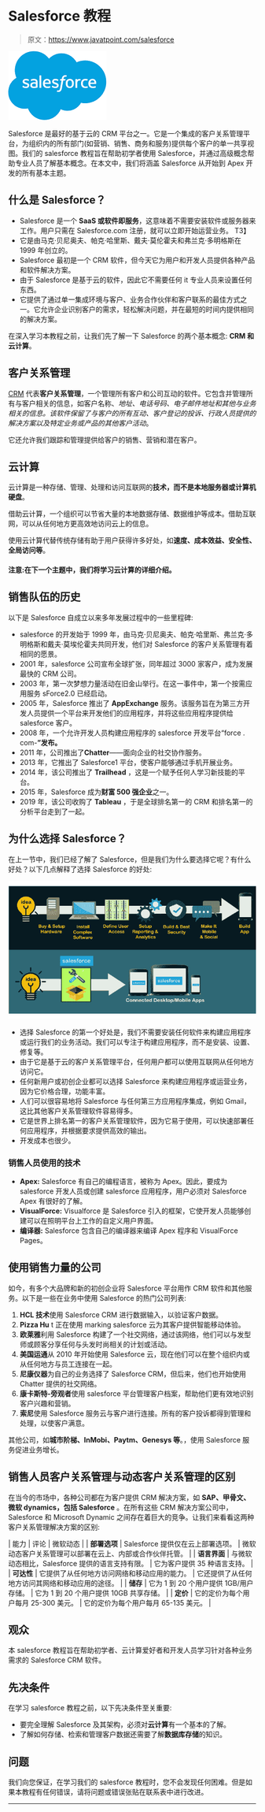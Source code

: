 # Salesforce 教程

> 原文：<https://www.javatpoint.com/salesforce>

![Salesforce Tutorial](img/50c6088c73f21958d0f7e4545614aaa0.png)

Salesforce 是最好的基于云的 CRM 平台之一。它是一个集成的客户关系管理平台，为组织内的所有部门(如营销、销售、商务和服务)提供每个客户的单一共享视图。我们的 salesforce 教程旨在帮助初学者使用 Salesforce，并通过高级概念帮助专业人员了解基本概念。在本文中，我们将涵盖 Salesforce 从开始到 Apex 开发的所有基本主题。

## 什么是 Salesforce？

*   Salesforce 是一个 **SaaS 或软件即服务**，这意味着不需要安装软件或服务器来工作。用户只需在 Salesforce.com 注册，就可以立即开始运营业务。
    T3】
*   它是由马克·贝尼奥夫、帕克·哈里斯、戴夫·莫伦霍夫和弗兰克·多明格斯在 1999 年创立的。
*   Salesforce 最初是一个 CRM 软件，但今天它为用户和开发人员提供各种产品和软件解决方案。
*   由于 Salesforce 是基于云的软件，因此它不需要任何 it 专业人员来设置任何东西。
*   它提供了通过单一集成环境与客户、业务合作伙伴和客户联系的最佳方式之一。它允许企业识别客户的需求，轻松解决问题，并在最短的时间内提供相同的解决方案。

在深入学习本教程之前，让我们先了解一下 Salesforce 的两个基本概念: **CRM 和云计算**。

## 客户关系管理

[CRM](salesforce-crm) 代表**客户关系管理**，一个管理所有客户和公司互动的软件。它包含并管理所有与客户相关的信息，如客户名称、*地址、电话号码、电子邮件地址和其他与业务相关的信息。该软件保留了与客户的所有互动、客户登记的投诉、行政人员提供的解决方案以及特定业务或产品的其他客户活动*。

它还允许我们跟踪和管理提供给客户的销售、营销和潜在客户。

## 云计算

云计算是一种存储、管理、处理和访问互联网的**技术，而不是本地服务器或计算机硬盘**。

借助云计算，一个组织可以节省大量的本地数据存储、数据维护等成本。借助互联网，可以从任何地方更高效地访问云上的信息。

使用云计算代替传统存储有助于用户获得许多好处，如**速度、成本效益、安全性、全局访问等**。

#### 注意:在下一个主题中，我们将学习云计算的详细介绍。

## 销售队伍的历史

以下是 Salesforce 自成立以来多年发展过程中的一些里程碑:

*   salesforce 的开发始于 1999 年，由马克·贝尼奥夫、帕克·哈里斯、弗兰克·多明格斯和戴夫·莫埃伦霍夫共同开发，他们对 Salesforce 的客户关系管理有着相同的愿景。
*   2001 年，salesforce 公司宣布全球扩张，同年超过 3000 家客户，成为发展最快的 CRM 公司。
*   2003 年，第一次梦想力量活动在旧金山举行。在这一事件中，第一个按需应用服务 sForce2.0 已经启动。
*   2005 年，Salesforce 推出了 **AppExchange** 服务。该服务旨在为第三方开发人员提供一个平台来开发他们的应用程序，并将这些应用程序提供给 salesforce 客户。
*   2008 年，一个允许开发人员构建应用程序的 salesforce 开发平台“force . com-**”发布。**
*   2011 年，公司推出了**Chatter**——面向企业的社交协作服务。
*   2013 年，它推出了 Salesforce1 平台，使客户能够通过手机开展业务。
*   2014 年，该公司推出了 **Trailhead** ，这是一个赋予任何人学习新技能的平台。
*   2015 年，Salesforce 成为**财富 500 强企业**之一。
*   2019 年，该公司收购了 **Tableau** ，于是全球排名第一的 CRM 和排名第一的分析平台走到了一起。

## 为什么选择 Salesforce？

在上一节中，我们已经了解了 Salesforce，但是我们为什么要选择它呢？有什么好处？以下几点解释了选择 Salesforce 的好处:

![Salesforce Tutorial](img/990a4a0d5255c1d79db2afff1fc45b84.png)

*   选择 Salesforce 的第一个好处是，我们不需要安装任何软件来构建应用程序或运行我们的业务活动。我们可以专注于构建应用程序，而不是安装、设置、修复等。
*   由于它是基于云的客户关系管理平台，任何用户都可以使用互联网从任何地方访问它。
*   任何新用户或初创企业都可以选择 Salesforce 来构建应用程序或运营业务，因为它价格合理，功能丰富。
*   人们可以很容易地将 Salesforce 与任何第三方应用程序集成，例如 Gmail，这比其他客户关系管理软件容易得多。
*   它是世界上排名第一的客户关系管理软件，因为它易于使用，可以快速部署任何应用程序，并根据要求提供高效的输出。
*   开发成本也很少。

### 销售人员使用的技术

*   **Apex:** Salesforce 有自己的编程语言，被称为 Apex。因此，要成为 salesforce 开发人员或创建 salesforce 应用程序，用户必须对 Salesforce Apex 有很好的了解。
*   **VisualForce:** Visualforce 是 Salesforce 引入的框架，它使开发人员能够创建可以在照明平台上工作的自定义用户界面。
*   **编译器:** Salesforce 包含自己的编译器来编译 Apex 程序和 VisualForce Pages。

## 使用销售力量的公司

如今，有多个大品牌和新的初创企业将 Salesforce 平台用作 CRM 软件和其他服务。以下是一些在业务中使用 Salesforce 的热门公司列表:

1.  **HCL 技术**使用 Salesforce CRM 进行数据输入，以验证客户数据。
2.  **Pizza Hu** t 正在使用 marking salesforce 云为其客户提供智能移动体验。
3.  **欧莱雅**利用 Salesforce 构建了一个社交网络，通过该网络，他们可以与发型师或顾客分享任何与头发时尚相关的计划或活动。
4.  **美国运通**从 2010 年开始使用 Salesforce 云，现在他们可以在整个组织内或从任何地方与员工连接在一起。
5.  **尼康仪器**为自己的业务选择了 Salesforce CRM，但后来，他们也开始使用 Chatter 提供的社交网络。
6.  **康卡斯特-旁观者**使用 salesforce 平台管理客户档案，帮助他们更有效地识别客户兴趣和营销。
7.  **索尼**使用 Salesforce 服务云与客户进行连接。所有的客户投诉都得到管理和处理，以使客户满意。

其他公司，如**城市阶梯、InMobi、Paytm、Genesys 等**。，使用 Salesforce 服务促进业务增长。

## 销售人员客户关系管理与动态客户关系管理的区别

在当今的市场中，各种公司都在为客户提供 CRM 解决方案，如 **SAP、甲骨文、微软 dynamics，包括 Salesforce** 。在所有这些 CRM 解决方案公司中，Salesforce 和 Microsoft Dynamic 之间存在着巨大的竞争。让我们来看看这两种客户关系管理解决方案的区别:

| 能力 | 评论 | 微软动态 |
| **部署选项** | Salesforce 提供仅在云上部署选项。 | 微软动态客户关系管理可以部署在云上、内部或合作伙伴托管。 |
| **语言界面** | 与微软动态相比，Salesforce 提供的语言支持有限。 | 它为客户提供 35 种语言支持。 |
| **可达性** | 它提供了从任何地方访问网络和移动应用的能力。 | 它还提供了从任何地方访问其网络和移动应用的途径。 |
| **储存** | 它为 1 到 20 个用户提供 1GB/用户存储。 | 它为 1 到 20 个用户提供 10GB 共享存储。 |
| **定价** | 它的定价为每个用户每月 25-300 美元。 | 它的定价为每个用户每月 65-135 美元。 |

## 观众

本 salesforce 教程旨在帮助初学者、云计算爱好者和开发人员学习针对各种业务需求的 Salesforce CRM 软件。

## 先决条件

在学习 salesforce 教程之前，以下先决条件至关重要:

*   要完全理解 Salesforce 及其架构，必须对**云计算**有一个基本的了解。
*   了解如何存储、检索和管理客户数据还需要了解**数据库存储**的知识。

## 问题

我们向您保证，在学习我们的 salesforce 教程时，您不会发现任何困难。但是如果本教程有任何错误，请将问题或错误张贴在联系表中进行改进。

* * *